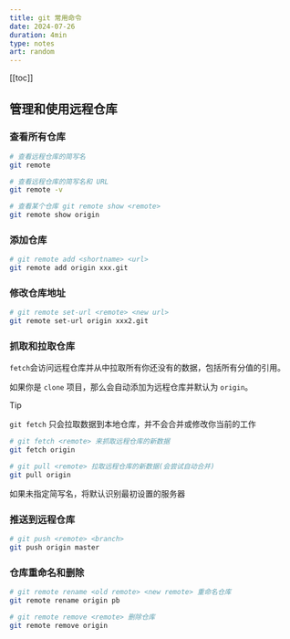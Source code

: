 ```yaml
---
title: git 常用命令
date: 2024-07-26
duration: 4min
type: notes
art: random
---
```


[[toc]]

## 管理和使用远程仓库

### 查看所有仓库

```bash
# 查看远程仓库的简写名
git remote

# 查看远程仓库的简写名和 URL
git remote -v

# 查看某个仓库 git remote show <remote>
git remote show origin
```

### 添加仓库

```bash
# git remote add <shortname> <url>
git remote add origin xxx.git
```

### 修改仓库地址

```bash
# git remote set-url <remote> <new url>
git remote set-url origin xxx2.git
```

### 抓取和拉取仓库

`fetch`会访问远程仓库并从中拉取所有你还没有的数据，包括所有分值的引用。

如果你是 `clone` 项目，那么会自动添加为远程仓库并默认为 `origin`。

> [!TIP]
> `git fetch` 只会拉取数据到本地仓库，并不会合并或修改你当前的工作

```bash
# git fetch <remote> 来抓取远程仓库的新数据
git fetch origin

# git pull <remote> 拉取远程仓库的新数据(会尝试自动合并)
git pull origin
```

如果未指定简写名，将默认识别最初设置的服务器

### 推送到远程仓库

```bash
# git push <remote> <branch>
git push origin master
```

### 仓库重命名和删除

```bash
# git remote rename <old remote> <new remote> 重命名仓库
git remote rename origin pb
```

```bash
# git remote remove <remote> 删除仓库
git remote remove origin
```
